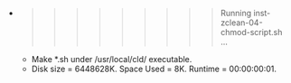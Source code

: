 * >>>>>>>>> Running inst-zclean-04-chmod-script.sh ...
  * Make *.sh under /usr/local/cld/ executable.
  * Disk size = 6448628K. Space Used = 8K. Runtime = 00:00:00:01.
